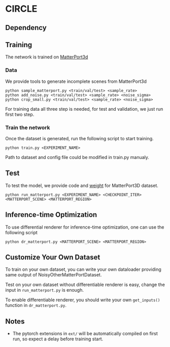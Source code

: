 # CIRCLE

## Dependency 

## Training
The network is trained on [MatterPort3d](https://niessner.github.io/Matterport/)
### Data
We provide tools to generate incomplete scenes from MatterPort3d
```
python sample_matterport.py <train/val/test> <sample_rate>
python add_noise.py <train/val/test> <sample_rate> <noise_sigma>
python crop_small.py <train/val/test> <sample_rate> <noise_sigma> 
```
For training data all three step is needed, for test and validation, we just run first two step.
### Train the network
Once the dataset is generated, run the following script to start training. 
```
python train.py <EXPERIMENT_NAME>
```
Path to dataset and config file could be modified in train.py manualy.

## Test
To test the model, we provide code and [weight](https://drive.google.com/file/d/12N0hlYbJFF4wiJGqVeSRxVaOWimr1fp9/view?usp=sharing) for MatterPort3D dataset.
```
python run_matterport.py <EXPERIMENT_NAME> <CHECKPOINT_ITER> <MATTERPORT_SCENE> <MATTERPORT_REGION>
``` 

## Inference-time Optimization
To use differential renderer for inference-time optimization, one can use the following script
```
python dr_matterport.py <MATTERPORT_SCENE> <MATTERPORT_REGION>
```

## Customize Your Own Dataset
To train on your own dataset, you can write your own dataloader providing same output of NoisyOtherMatterPortDataset.

Test on your own dataset without differentiable renderer is easy, change the input in `run_matterport.py` is enough. 

To enable differentiable renderer, you should write your own `get_inputs()` function in `dr_matterport.py`.



## Notes

- The pytorch extensions in `ext/` will be automatically compiled on first run, so expect a delay before training start.
